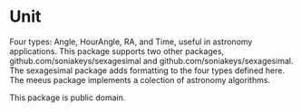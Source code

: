 # Unit

Four types: Angle, HourAngle, RA, and Time, useful in astronomy applications.
This package supports two other packages, github.com/soniakeys/sexagesimal and
github.com/soniakeys/sexagesimal.  The sexagesimal package adds formatting to
the four types defined here.  The meeus package implements a colection of
astronomy algorithms.

This package is public domain.
